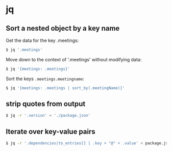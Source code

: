 # jq

## Sort a nested object by a key name
Get the data for the key .meetings:
```sh
$ jq '.meetings'
```

Move down to the context of '.meetings' without modifying data:
```sh
$ jq '{meetings: .meetings}'
```

Sort the keys `.meetings.meetingname`:
```sh
$ jq '{meetings: .meetings | sort_by(.meetingName)}'
```

## strip quotes from output
```sh
$ jq -r '.version' < './package.json'
```

## Iterate over key-value pairs
```sh
$ jq -r '.dependencies|to_entries[] | .key + "@" + .value' < package.json
```
